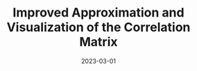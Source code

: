 ---
# Documentation: https://wowchemy.com/docs/managing-content/

title: Improved Approximation and Visualization of the Correlation Matrix
subtitle: ''
summary: ''
authors:
- J. Graffelman
- J. De Leeuw
tags: []
categories: []
date: '2023-03-01'
lastmod: 2021-06-06T12:53:14-07:00
featured: false
draft: false

# Featured image
# To use, add an image named `featured.jpg/png` to your page's folder.
# Focal points: Smart, Center, TopLeft, Top, TopRight, Left, Right, BottomLeft, Bottom, BottomRight.
image:
  caption: ''
  focal_point: ''
  preview_only: false

---